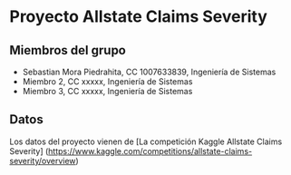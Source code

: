 # Proyecto Allstate Claims Severity
## Miembros del grupo

- Sebastian Mora Piedrahita, CC 1007633839, Ingeniería de Sistemas
- Miembro 2, CC xxxxx, Ingeniería de Sistemas
- Miembro 3, CC xxxxx, Ingeniería de Sistemas

## Datos

Los datos del proyecto vienen de [La competición Kaggle Allstate Claims Severity] (https://www.kaggle.com/competitions/allstate-claims-severity/overview)    
